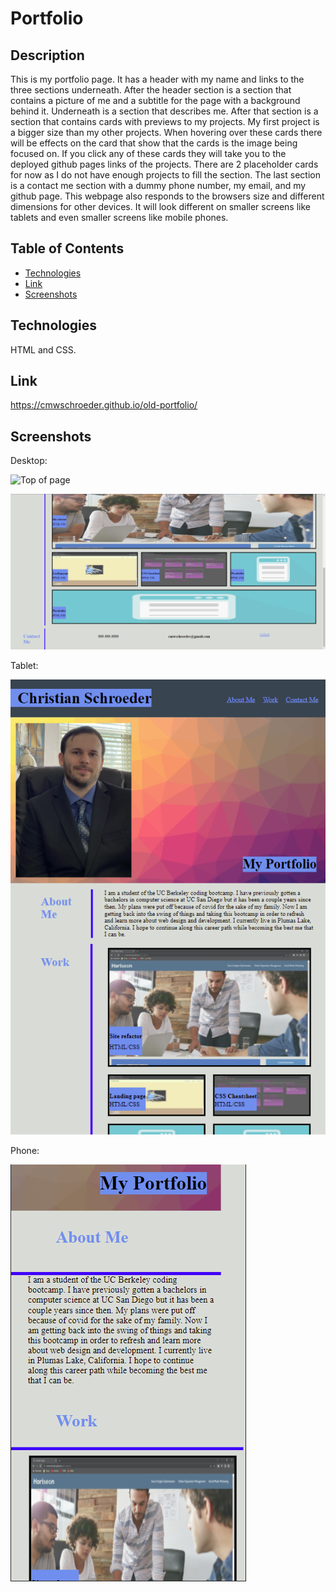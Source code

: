 # Portfolio

## Description

This is my portfolio page. It has a header with my name and links to the three sections underneath. After the header section is a section that contains a picture of me and a subtitle for the page with a background behind it. Underneath is a section that describes me. After that section is a section that contains cards with previews to my projects. My first project is a bigger size than my other projects. When hovering over these cards there will be effects on the card that show that the cards is the image being focused on. If you click any of these cards they will take you to the deployed github pages links of the projects. There are 2 placeholder cards for now as I do not have enough projects to fill the section. The last section is a contact me section with a dummy phone number, my email, and my github page. This webpage also responds to the browsers size and different dimensions for other devices. It will look different on smaller screens like tablets and even smaller screens like mobile phones.

## Table of Contents

* [Technologies](#technologies)
* [Link](#link)
* [Screenshots](#screenshots)

## Technologies

HTML and CSS.

## Link

https://cmwschroeder.github.io/old-portfolio/

## Screenshots

Desktop:

![Top of page](https://github.com/cmwschroeder/old-ortfolio/blob/main/assets/images/screenshot-one.png)

![Bottom of page](https://github.com/cmwschroeder/old-portfolio/blob/main/assets/images/screenshot-two.png)

Tablet:

![Project on tablet screen](https://github.com/cmwschroeder/old-portfolio/blob/main/assets/images/screenshot-three.png)

Phone:

![Project on phone screen](https://github.com/cmwschroeder/old-portfolio/blob/main/assets/images/screenshot-four.png)